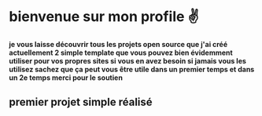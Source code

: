 <h1>bienvenue sur mon profile ✌</h1>
<h4> je vous laisse découvrir tous les projets open source que j'ai créé actuellement 2 simple template que vous pouvez bien évidemment utiliser pour vos propres sites si vous en avez besoin si jamais vous les utilisez sachez que ça peut vous être utile dans un premier temps et dans un 2e temps merci pour le soutien</h4>
<h2>premier projet simple réalisé</h2>
<img src="https://cdn.discordapp.com/attachments/1295455896264245370/1319863462171643975/Capture_decran_2024-12-20_190108.png?ex=67678223&is=676630a3&hm=8a5045d24228edd6f201e9f96904f452de38a5014d719111dc802485ab09d43b&" alt="">
